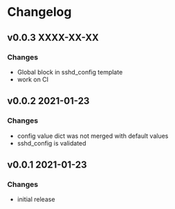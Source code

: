 # Changelog

## v0.0.3 XXXX-XX-XX

### Changes

- Global block in sshd_config template
- work on CI

## v0.0.2 2021-01-23

### Changes

- config value dict was not merged with default values
- sshd_config is validated

## v0.0.1 2021-01-23

### Changes

- initial release

